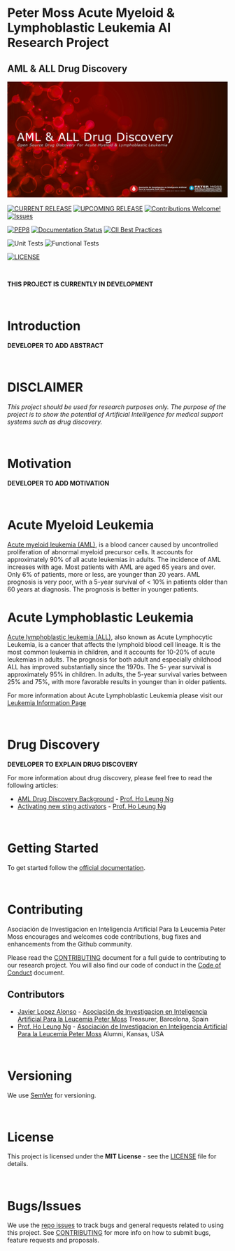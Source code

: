 # Peter Moss Acute Myeloid & Lymphoblastic Leukemia AI Research Project
## AML & ALL Drug Discovery

![AML & ALL Drug Discovery](assets/images/project-banner.jpg)

[![CURRENT RELEASE](https://img.shields.io/badge/CURRENT%20RELEASE-0.1.1-blue.svg)](https://github.com/AMLResearchProject/AML-ALL-Drug-Discovery/tree/0.1.1) [![UPCOMING RELEASE](https://img.shields.io/badge/CURRENT%20DEV%20BRANCH-1.0.0-blue.svg)](https://github.com/AMLResearchProject/AML-ALL-Drug-Discovery/tree/1.0.0) [![Contributions Welcome!](https://img.shields.io/badge/Contributions-Welcome-lightgrey.svg)](CONTRIBUTING.md) [![Issues](https://img.shields.io/badge/Issues-Welcome-lightgrey.svg)](issues)

[![PEP8](https://img.shields.io/badge/code%20style-pep8-orange.svg)](https://www.python.org/dev/peps/pep-0008/) [![Documentation Status](https://readthedocs.org/projects/aml-all-drug-discovery/badge/?version=latest)](https://aml-all-drug-discovery.readthedocs.io/en/latest/?badge=latest) [![CII Best Practices](https://bestpractices.coreinfrastructure.org/projects/5073/badge)](https://bestpractices.coreinfrastructure.org/projects/5073)


![Unit Tests](https://img.shields.io/badge/Unit%20Tests-TODO-red)
![Functional Tests](https://img.shields.io/badge/Functional%20Tests-TODO-red)

 [![LICENSE](https://img.shields.io/badge/LICENSE-MIT-blue.svg)](LICENSE)

&nbsp;

**THIS PROJECT IS CURRENTLY IN DEVELOPMENT**

&nbsp;

# Introduction

**DEVELOPER TO ADD ABSTRACT**

&nbsp;

# DISCLAIMER

_This project should be used for research purposes only. The purpose of the project is to show the potential of Artificial Intelligence for medical support systems such as drug discovery._

&nbsp;

# Motivation

**DEVELOPER TO ADD MOTIVATION**

&nbsp;

# Acute Myeloid Leukemia
[Acute myeloid leukemia (AML)](https://www.leukemiaairesearch.com/research/leukemia), is a blood cancer caused by uncontrolled proliferation of abnormal myeloid precursor cells. It accounts for approximately 90% of all acute leukemias in adults. The incidence of AML increases with age. Most patients with AML are aged 65 years and over. Only 6% of patients, more or less, are younger than 20 years. AML prognosis is very poor, with a 5-year survival of < 10% in patients older than 60 years at diagnosis. The prognosis is better in younger patients.

# Acute Lymphoblastic Leukemia
[Acute lymphoblastic leukemia (ALL)](https://www.leukemiaairesearch.com/research/leukemia), also known as Acute Lymphocytic Leukemia, is a cancer that affects the lymphoid blood cell lineage. It is the most common leukemia in children, and it accounts for 10-20% of acute leukemias in adults. The prognosis for both adult and especially childhood ALL has improved substantially since the 1970s. The 5- year survival is approximately 95% in children. In adults, the 5-year survival varies between 25% and 75%, with more favorable results in younger than in older patients.

For more information about Acute Lymphoblastic Leukemia  please visit our [Leukemia Information Page](https://www.leukemiaairesearch.com/research/leukemia)

&nbsp;

# Drug Discovery

**DEVELOPER TO EXPLAIN DRUG DISCOVERY**

For more information about drug discovery, please feel free to read the following articles:

- [AML Drug Discovery Background](information/aml-drug-discovery-background.md) - [Prof. Ho Leung Ng](https://www.leukemiaairesearch.com/association/volunteers/alumni/ho-leung-ng)
- [Activating new sting activators](information/activating-new-sting-activators.md) - [Prof. Ho Leung Ng](https://www.leukemiaairesearch.com/association/volunteers/alumni/ho-leung-ng)

&nbsp;

# Getting Started

To get started follow the [official documentation](docs/index.md).

&nbsp;

# Contributing
Asociación de Investigacion en Inteligencia Artificial Para la Leucemia Peter Moss encourages and welcomes code contributions, bug fixes and enhancements from the Github community.

Please read the [CONTRIBUTING](https://github.com/AMLResearchProject/Contributing-Guide/blob/main/CONTRIBUTING.md "CONTRIBUTING") document for a full guide to contributing to our research project. You will also find our code of conduct in the [Code of Conduct](https://github.com/AMLResearchProject/Contributing-Guide/blob/main/CODE-OF-CONDUCT.md) document.

## Contributors
- [Javier Lopez Alonso](https://www.leukemiaairesearch.com/association/volunteers/javier-lopez-alonso "Javier Lopez Alonso") - [Asociación de Investigacion en Inteligencia Artificial Para la Leucemia Peter Moss](https://www.leukemiaresearchassociation.ai "Asociación de Investigacion en Inteligencia Artificial Para la Leucemia Peter Moss") Treasurer, Barcelona, Spain
- [Prof. Ho Leung Ng](https://www.leukemiaairesearch.com/association/volunteers/alumni/ho-leung-ng "Prof. Ho Leung Ng") - [Asociación de Investigacion en Inteligencia Artificial Para la Leucemia Peter Moss](https://www.leukemiaresearchassociation.ai "Asociación de Investigacion en Inteligencia Artificial Para la Leucemia Peter Moss") Alumni, Kansas, USA

&nbsp;

# Versioning
We use [SemVer](https://semver.org/) for versioning.

&nbsp;

# License
This project is licensed under the **MIT License** - see the [LICENSE](LICENSE "LICENSE") file for details.

&nbsp;

# Bugs/Issues
We use the [repo issues](issues "repo issues") to track bugs and general requests related to using this project. See [CONTRIBUTING](https://github.com/AMLResearchProject/Contributing-Guide/blob/main/CONTRIBUTING.md "CONTRIBUTING") for more info on how to submit bugs, feature requests and proposals.